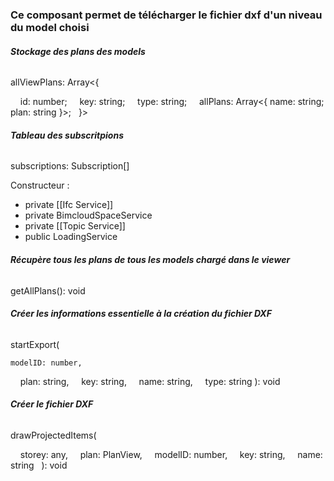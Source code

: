### Ce composant permet de télécharger le fichier dxf d'un niveau du model choisi

###### **Stockage des plans des models**
allViewPlans: Array<{

    id: number;
    key: string;
    type: string;
    allPlans: Array<{ name: string; plan: string }>;
  }>

###### **Tableau des subscritpions**
subscriptions: Subscription[]

Constructeur :
- private [[Ifc Service]]
- private BimcloudSpaceService
- private [[Topic Service]]
- public LoadingService

###### **Récupère tous les plans de tous les models chargé dans le viewer**
getAllPlans(): void

###### **Créer les informations essentielle à la création du fichier DXF**
startExport(

	modelID: number,
    plan: string,
    key: string,
    name: string,
    type: string
): void

###### **Créer le fichier DXF**
drawProjectedItems(

    storey: any,
    plan: PlanView,
    modelID: number,
    key: string,
    name: string
  ): void